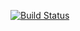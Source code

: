 [![Build Status](https://travis-ci.org/ptxd/node-js-server-template.svg?branch=master)](https://travis-ci.org/github/ptxd/node-js-server-template)